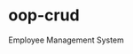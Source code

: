 # oop-crud
Employee Management System

<?php

	define("DB_HOST", "localhost");
	define("DB_USER", "root");
	define("DB_PASS", "");
	define("DB_NAME", "themehippo");



